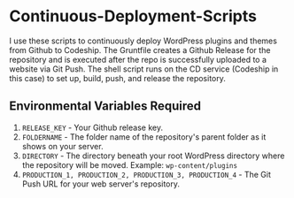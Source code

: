 # Continuous-Deployment-Scripts
I use these scripts to continuously deploy WordPress plugins and themes from Github to Codeship. The Gruntfile creates a Github Release for the repository and is executed after the repo is successfully uploaded to a website via Git Push. The shell script runs on the CD service (Codeship in this case) to set up, build, push, and release the repository.

## Environmental Variables Required
1. `RELEASE_KEY` - Your Github release key.
2. `FOLDERNAME` - The folder name of the repository's parent folder as it shows on your server.
3. `DIRECTORY` - The directory beneath your root WordPress directory where the repository will be moved. Example: `wp-content/plugins`
4. `PRODUCTION_1, PRODUCTION_2, PRODUCTION_3, PRODUCTION_4` - The Git Push URL for your web server's repository.
